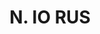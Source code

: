 ---
title: "N. IO RUS"
plant-name: "N. IO RUS"
plant-number: "010"
plant-img1: "/assets/img/plant010_verso.jpg"
plant-img2: "/assets/img/plant010.jpg"
plant-xml: "/assets/xml/plant010.xml"
plant-title: "N. IO RUS"
plant-taxon-link: "http://www.worldfloraonline.org/taxon/wfo-0000402784"
plant-taxon-content: "[Rhus Coriaria L.]"
layout: single-xml
---